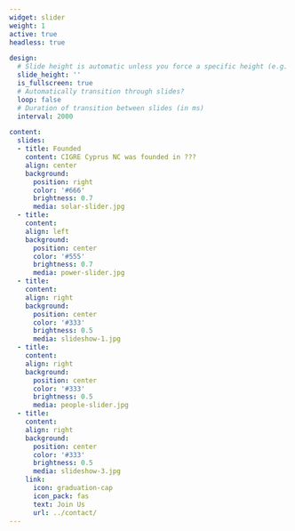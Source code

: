 ```yaml
---
widget: slider
weight: 1
active: true
headless: true

design:
  # Slide height is automatic unless you force a specific height (e.g. '400px')
  slide_height: ''
  is_fullscreen: true
  # Automatically transition through slides?
  loop: false
  # Duration of transition between slides (in ms)
  interval: 2000

content:
  slides:
  - title: Founded
    content: CIGRE Cyprus NC was founded in ???
    align: center
    background:
      position: right
      color: '#666'
      brightness: 0.7
      media: solar-slider.jpg
  - title: 
    content: 
    align: left
    background:
      position: center
      color: '#555'
      brightness: 0.7
      media: power-slider.jpg
  - title: 
    content: 
    align: right
    background:
      position: center
      color: '#333'
      brightness: 0.5
      media: slideshow-1.jpg
  - title: 
    content: 
    align: right
    background:
      position: center
      color: '#333'
      brightness: 0.5
      media: people-slider.jpg
  - title: 
    content: 
    align: right
    background:
      position: center
      color: '#333'
      brightness: 0.5
      media: slideshow-3.jpg
    link:
      icon: graduation-cap
      icon_pack: fas
      text: Join Us
      url: ../contact/
---
```


